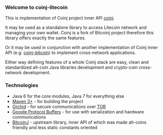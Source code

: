 ### Welcome to coinj-litecoin

This is implementation of Coinj project inner API [coinj](https://github.com/btcsoft/coinj). 

It may be used as a standalone library to access Litecoin network and managing your own wallet. Coinj is a fork of Bitcoinj project therefore this library offers exactly the same features.

Or it may be used in conjunction with another implementation of Coinj inner API (e.g. [coinj-bitcoin](https://github.com/btcsoft/coinj-bitcoin)) to implement cross-network applications.  

Either way defining features of a whole Coinj stack are easy, clean and standardized alt-coin Java libraries development and crypto-coin cross-network development.

### Technologies

* Java 6 for the core modules, Java 7 for everything else
* [Maven 3+](http://maven.apache.org) - for building the project
* [Orchid](https://github.com/subgraph/Orchid) - for secure communications over [TOR](https://www.torproject.org)
* [Google Protocol Buffers](https://code.google.com/p/protobuf/) - for use with serialization and hardware communications
* [BitcoinJ](https://github.com/bitcoinj/bitcoinj) - upstream library, inner API of which was made alt-coins friendly and less static constants oriented
